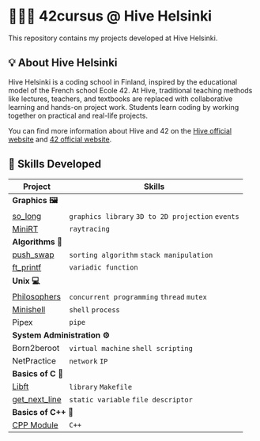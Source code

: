 # 👨🏻‍💻 42cursus @ Hive Helsinki

This repository contains my projects developed at Hive Helsinki.

## 💡 About Hive Helsinki

Hive Helsinki is a coding school in Finland, inspired by the educational model of the French school Ecole 42. At Hive, traditional teaching methods like lectures, teachers, and textbooks are replaced with collaborative learning and hands-on project work. Students learn coding by working together on practical and real-life projects.

You can find more information about Hive and 42 on the [Hive official website](https://www.hive.fi/en/) and [42 official website](https://42.fr/en/homepage/).

## 🚀 Skills Developed

<table>
  <thead>
    <tr>
      <th>Project</th>
      <th>Skills</th>
    </tr>
  </thead>
  <tbody>
    <tr>
      <td colspan="2"><strong> Graphics 🖼️ </strong></td>
    </tr>
    <tr>
      <td><a href="https://github.com/LeonorTu/so_long">so_long</a></td>
      <td><code>graphics library</code> <code>3D to 2D projection</code> <code>events</code></td>
    </tr>
    <tr>
      <td><a href="https://github.com/LeonorTu/miniRT">MiniRT</td>
      <td><code>raytracing</code></td>
    </tr>
    <tr>
      <td colspan="2"><strong> Algorithms 🧮 </strong></td>
    </tr>
    <tr>
      <td><a href="https://github.com/LeonorTu/push_swap">push_swap</a></td>
      <td><code>sorting algorithm</code> <code>stack manipulation</code></td>
    </tr>
    <tr>
      <td><a href="https://github.com/LeonorTu/Libft/tree/main/ft_printf">ft_printf</a></td>
      <td><code>variadic function</code></td>
    </tr>
    <tr>
      <td colspan="2"><strong> Unix 💻 </strong></td>
    </tr>
    <tr>
      <td><a href="https://github.com/LeonorTu/Philosophers">Philosophers</a></td>
      <td><code>concurrent programming</code> <code>thread</code> <code>mutex</code></td>
    </tr>
    <tr>
      <td><a href="https://github.com/LeonorTu/minishell">Minishell</td>
      <td><code>shell</code> <code>process</code></td>
    </tr>
    <tr>
      <td>Pipex</td>
      <td><code>pipe</code></td>
    </tr>
    <tr>
      <td colspan="2"><strong> System Administration ⚙️ </strong></td>
    </tr>
    <tr>
      <td>Born2beroot</td>
      <td><code>virtual machine</code> <code>shell scripting</code></td>
    </tr>
    <tr>
      <td>NetPractice</td>
      <td><code>network</code> <code>IP</code></td>
    </tr>
    <tr>
      <td colspan="2"><strong> Basics of C 📗 </strong></td>
    </tr>
    <tr>
      <td><a href="https://github.com/LeonorTu/Libft">Libft</a></td>
      <td><code>library</code> <code>Makefile</code></td>
    </tr>
    <tr>
      <td><a href="https://github.com/LeonorTu/Libft/tree/main/get_next_line">get_next_line</a></td>
      <td><code>static variable</code> <code>file descriptor</code></td>
    </tr>
    <tr>
      <td colspan="2"><strong> Basics of C++ 📘 </strong></td>
    </tr>
    <tr>
      <td><a href="https://github.com/LeonorTu/cpp_modules">CPP Module</a></td>
      <td><code>C++</code></td>
    </tr>
  </tbody>
</table>
